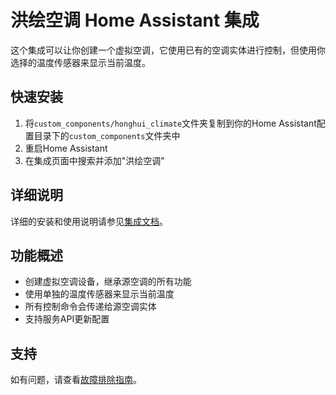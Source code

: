 # 洪绘空调 Home Assistant 集成

这个集成可以让你创建一个虚拟空调，它使用已有的空调实体进行控制，但使用你选择的温度传感器来显示当前温度。

## 快速安装

1. 将`custom_components/honghui_climate`文件夹复制到你的Home Assistant配置目录下的`custom_components`文件夹中
2. 重启Home Assistant
3. 在集成页面中搜索并添加"洪绘空调"

## 详细说明

详细的安装和使用说明请参见[集成文档](custom_components/honghui_climate/README.md)。

## 功能概述

- 创建虚拟空调设备，继承源空调的所有功能
- 使用单独的温度传感器来显示当前温度
- 所有控制命令会传递给源空调实体
- 支持服务API更新配置

## 支持

如有问题，请查看[故障排除指南](custom_components/honghui_climate/README.md#故障排除)。 